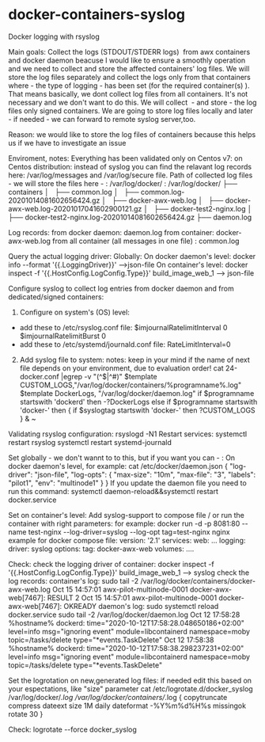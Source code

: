 # docker-containers-syslog
Docker logging with rsyslog

Main goals:
Collect the logs (STDOUT/STDERR logs)  from awx containers and docker daemon beacuse I would like to ensure a smoothly operation and we need to collect and store the affected containers' log files.
We will store the log files separately and collect the logs only from that containers where - the type of logging - has been set (for the required container(s) ). That means basically, we dont collect log files from all containers. It's not necessary and we don't want to do this.
We will collect  - and store - the log files only signed containers. We are going to store log files locally and later - if needed - we can forward to remote syslog server,too.

Reason: we would like to store the log files of containers because this helps us if we have to investigate an issue


Enviroment, notes:
Everything has been validated only on Centos v7: on Centos distribution: instead of syslog you can find the relavant log records here: /var/log/messages and /var/log/secure file.
Path of collected log files - we will store the files here - : /var/log/docker/ : 
/var/log/docker/
├── containers
│   ├── common.log
│   ├── common.log-20201014081602656424.gz
│   ├── docker-awx-web.log
│   ├── docker-awx-web.log-20201017041602900121.gz
│   ├── docker-test2-nginx.log
│   ├── docker-test2-nginx.log-20201014081602656424.gz
├── daemon.log

Log records:
 from docker daemon: daemon.log
 from container: docker-awx-web.log
 from all container (all messages in one file) : common.log


Query the actual logging driver:
Globally: On docker daemon's level: docker info --format '{{.LoggingDriver}}'
-->json-file
On container's level: 
docker inspect -f '{{.HostConfig.LogConfig.Type}}' build_image_web_1
--> json-file


Configure syslog to collect log entries from docker daemon and from dedicated/signed containers:
1. Configure on system's (OS) level:
- add these to /etc/rsyslog.conf file:
$imjournalRatelimitInterval 0
$imjournalRatelimitBurst 0
- add these to /etc/systemd/journald.conf file:
RateLimitInterval=0

2. Add syslog file to system:
notes: keep in your mind if the name of next file depends on your environment, due to evaluation order!
cat 24-docker.conf |egrep -v "(^$|^#)"
$template CUSTOM_LOGS,"/var/log/docker/containers/%programname%.log"
$template DockerLogs, "/var/log/docker/daemon.log"
if $programname startswith 'dockerd' then -?DockerLogs
else
if $programname startswith 'docker-' then {
  if $syslogtag startswith 'docker-' then ?CUSTOM_LOGS
}
& ~

Validating rsyslog configuration:  rsyslogd -N1
Restart services:
 systemctl restart rsyslog
 systemctl restart systemd-journald

Set globally - we don't wannt to to this, but if you want you can - : On docker daemon's level, for example:
cat /etc/docker/daemon.json 
{
  "log-driver": "json-file",
  "log-opts": {
    "max-size": "10m",
    "max-file": "3",
    "labels": "pilot1",
    "env": "multinode1"
  }
}
If you update the daemon file you need to run this command: systemctl daemon-reload&&systemctl restart docker.service  

Set on container's level:
Add syslog-support to compose file / or run the container with right parameters:
for example:
 docker run -d -p 8081:80 --name test-nginx  --log-driver=syslog --log-opt tag=test-nginx nginx
example for docker compose file:
version: '2.1'
services:
  web:
...
    logging:
      driver: syslog
      options:
        tag: docker-awx-web
    volumes:
....


Check:
check the logging driver of container:
docker inspect -f '{{.HostConfig.LogConfig.Type}}' build_image_web_1
--> syslog
check the log records:
container's log:
sudo tail -2  /var/log/docker/containers/docker-awx-web.log
Oct 15 14:57:01 awx-pilot-multinode-0001 docker-awx-web[7467]: RESULT 2
Oct 15 14:57:01 awx-pilot-multinode-0001 docker-awx-web[7467]: OKREADY
daemon's log:
sudo systemctl reload docker.service
sudo tail -2 /var/log/docker/daemon.log 
Oct 12 17:58:28 %hostname% dockerd: time="2020-10-12T17:58:28.048650186+02:00" level=info msg="ignoring event" module=libcontainerd namespace=moby topic=/tasks/delete type="*events.TaskDelete"
Oct 12 17:58:38 %hostname% dockerd: time="2020-10-12T17:58:38.298237231+02:00" level=info msg="ignoring event" module=libcontainerd namespace=moby topic=/tasks/delete type="*events.TaskDelete"


Set the logrotation on new,generated log files: if needed edit this based on your espectations, like "size" parameter
cat /etc/logrotate.d/docker_syslog 
/var/log/docker/*.log
/var/log/docker/containers/*.log
{
  copytruncate
  compress
  dateext
  size 1M
  daily
  dateformat -%Y%m%d%H%s
  missingok
  rotate 30
}

Check: logrotate --force docker_syslog
